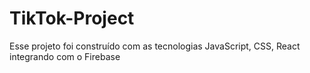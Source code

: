 # TikTok-Project
Esse projeto foi construído com as tecnologias JavaScript, CSS, React integrando com o Firebase
